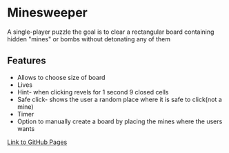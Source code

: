 # Minesweeper

<p>A single-player puzzle the goal is to clear a rectangular board containing hidden "mines" or bombs without detonating any of them</p>

## Features
- Allows to choose size of board
- Lives
- Hint- when clicking revels for 1 second 9 closed cells
- Safe click- shows the user a random place where it is safe to click(not a mine)
- Timer
- Option to manually create a board by placing the mines where the users wants

<a href="https://shanikupiec.github.io/Minesweeper" target="blank">Link to GitHub Pages</a>

